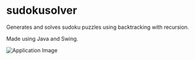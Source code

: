# sudokusolver

Generates and solves sudoku puzzles using backtracking with recursion. 

Made using Java and Swing. 

![Application Image](https://cdn.discordapp.com/attachments/479787150334754819/679528049569562636/c417c44a3591848b65b864d07db69899.png)
